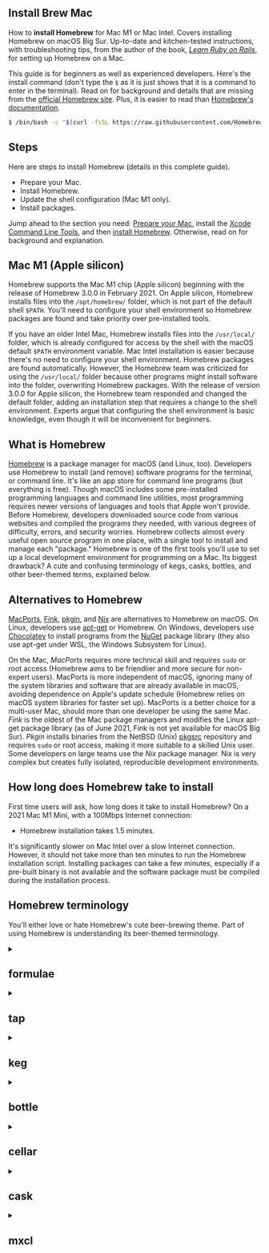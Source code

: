 ## Install Brew Mac

How to **install Homebrew** for Mac M1 or Mac Intel. Covers installing Homebrew on macOS Big Sur. Up-to-date and kitchen-tested instructions, with troubleshooting tips, from the author of the book, _[Learn Ruby on Rails](https://learn-rails.com/)_, for setting up Homebrew on a Mac.

This guide is for beginners as well as experienced developers. Here's the install command (don't type the `$` as it is just shows that it is a command to enter in the terminal). Read on for background and details that are missing from the [official Homebrew site](https://brew.sh/). Plus, it is easier to read than [Homebrew's documentation](https://docs.brew.sh/).

```bash
$ /bin/bash -c "$(curl -fsSL https://raw.githubusercontent.com/Homebrew/install/HEAD/install.sh)"
```

## Steps

Here are steps to install Homebrew (details in this complete guide).
- Prepare your Mac.
- Install Homebrew.
- Update the shell configuration (Mac M1 only).
- Install packages.

Jump ahead to the section you need: [Prepare your Mac](/homebrew/1.html), install the [Xcode Command Line Tools](/homebrew/2.html), and then [install Homebrew](/homebrew/3.html). Otherwise, read on for background and explanation.

## Mac M1 (Apple silicon)

Homebrew supports the Mac M1 chip (Apple silicon) beginning with the release of Homebrew 3.0.0 in February 2021. On Apple silicon, Homebrew installs files into the `/opt/homebrew/` folder, which is not part of the default shell `$PATH`. You'll need to configure your shell environment so Homebrew packages are found and take priority over pre-installed tools.

If you have an older Intel Mac, Homebrew installs files into the `/usr/local/` folder, which is already configured for access by the shell with the macOS default `$PATH` environment variable. Mac Intel installation is easier because there's no need to configure your shell environment. Homebrew packages are found automatically. However, the Homebrew team was criticized for using the `/usr/local/` folder because other programs might install software into the folder, overwriting Homebrew packages. With the release of version 3.0.0 for Apple silicon, the Homebrew team responded and changed the default folder, adding an installation step that requires a change to the shell environment. Experts argue that configuring the shell environment is basic knowledge, even though it will be inconvenient for beginners.

## What is Homebrew

[Homebrew](https://brew.sh/) is a package manager for macOS (and Linux, too). Developers use Homebrew to install (and remove) software programs for the terminal, or command line. It's like an app store for command line programs (but everything is free). Though macOS includes some pre-installed programming languages and command line utilities, most programming requires newer versions of languages and tools that Apple won't provide. Before Homebrew, developers downloaded source code from various websites and compiled the programs they needed, with various degrees of difficulty, errors, and security worries. Homebrew collects almost every useful open source program in one place, with a single tool to install and manage each "package." Homebrew is one of the first tools you'll use to set up a local development environment for programming on a Mac. Its biggest drawback? A cute and confusing terminology of kegs, casks, bottles, and other beer-themed terms, explained below.

## Alternatives to Homebrew

[MacPorts](https://www.macports.org/), [Fink](https://www.finkproject.org/), [pkgin](https://pkgin.net/), and [Nix](https://nixos.org/) are alternatives to Homebrew on macOS. On Linux, developers use [apt-get](https://en.wikipedia.org/wiki/APT_(software)) or Homebrew. On Windows, developers use [Chocolatey](https://chocolatey.org/) to install programs from the [NuGet](https://www.nuget.org/) package library (they also use apt-get under WSL, the Windows Subsystem for Linux).

On the Mac, _MacPorts_ requires more technical skill and requires `sudo` or root access (Homebrew aims to be friendlier and more secure for non-expert users). MacPorts is more independent of macOS, ignoring many of the system libraries and software that are already available in macOS, avoiding dependence on Apple's update schedule (Homebrew relies on macOS system libraries for faster set up). MacPorts is a better choice for a multi-user Mac, should more than one developer be using the same Mac. _Fink_ is the oldest of the Mac package managers and modifies the Linux apt-get package library (as of June 2021, Fink is not yet available for macOS Big Sur). _Pkgin_ installs binaries from the NetBSD (Unix) [pkgsrc](https://www.pkgsrc.org/) repository and requires `sudo` or root access, making it more suitable to a skilled Unix user. Some developers on large teams use the _Nix_ package manager. Nix is very complex but creates fully isolated, reproducible development environments.

## How long does Homebrew take to install

First time users will ask, how long does it take to install Homebrew? On a 2021 Mac M1 Mini, with a 100Mbps Internet connection:
- Homebrew installation takes 1.5 minutes.

It's significantly slower on Mac Intel over a slow Internet connection. However, it should not take more than ten minutes to run the Homebrew installation script. Installing packages can take a few minutes, especially if a pre-built binary is not available and the software package must be compiled during the installation process.

## Homebrew terminology

You'll either love or hate Homebrew's cute beer-brewing theme. Part of using Homebrew is understanding its beer-themed terminology.

<details>
<summary><h2>formulae</h2></summary>
<p>
A Homebrew <em>formula</em> is a Ruby script that controls the installation of a package. Formulae are contributed by people who maintain software packages. You don't need to know how to write a formula to use Homebrew; you just enter the command <code>brew install &lt;formula&gt;</code>. The <a href="https://github.com/Homebrew/homebrew-core">homebrew-core</a> repository contains over 4000 packages. Each formula lists the location of the package's source archive and includes directives to build the software from the archive.
</p>
</details>

<details>
<summary><h2>tap</h2></summary>
<p>
A Homebrew <em>tap</em> is a repository that contains Homebrew formulae used to install packages. The default Tap is on GitHub as <a href="https://github.com/Homebrew/homebrew-core">homebrew-core</a>. The <code>brew tap</code> command allows a developer to use formulae from their own repository without submitting anything for approval by Homebrew.
</p>
</details>

<details>
<summary><h2>keg</h2></summary>
<p>
A Homebrew <em>keg</em> is the folder that contains a specific version of a package that has been installed by Homebrew. The path to the keg contains both the package name and version number, for example <code>/opt/homebrew/Cellar/tree/1.8.0</code>. For most packages, Homebrew creates a <a href="https://en.wikipedia.org/wiki/Symbolic_link">symbolic link</a> ("alias" or symlink) from the keg to the <code>/opt/homebrew/bin/</code> directory so entering the package name as a command will run the installed version from the keg. A few packages are installed "keg-only" which means no symlink is created because the package may conflict with a pre-installed package from Apple. Keg-only packages are usually dependencies needed to install or run other Homebrew packages, avoiding conflicts with macOS system software.
</p>
</details>

<details>
<summary><h2>bottle</h2></summary>
<p>
A Homebrew <em>bottle</em> is a pre-compiled package, sometimes called a "binary." Installation is faster with a pre-compiled package.
</p>
</details>

<details>
<summary><h2>cellar</h2></summary>
<p>
The Homebrew <em>cellar</em> is the directory where Homebrew stores packages. It is the folder <code>/opt/homebrew/</code> on Apple silicon machines and <code>/usr/local/</code> on Mac Intel.
</p>
</details>

<details>
<summary><h2>cask</h2></summary>
<p>
A Homebrew <em>cask</em> is like a keg, but contains macOS GUI applications installed from the command line. Casks are not very popular but provide a mechanism to automate the installation of GUI applications from a script or the command line.
</p>
</details>


<details>
<summary><h2>mxcl</h2></summary>
<p>
Homebrew's mxcl is <a href="https://twitter.com/mxcl">Max Howell</a>, the creator of Homebrew. Not really a term, but good to know.
</p>
</details>


